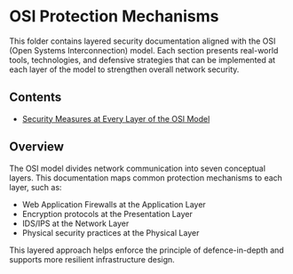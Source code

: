 # OSI Protection Mechanisms

This folder contains layered security documentation aligned with the OSI (Open Systems Interconnection) model. Each section presents real-world tools, technologies, and defensive strategies that can be implemented at each layer of the model to strengthen overall network security.

## Contents

- [Security Measures at Every Layer of the OSI Model](./protection_mechanisms.md)

## Overview

The OSI model divides network communication into seven conceptual layers. This documentation maps common protection mechanisms to each layer, such as:
- Web Application Firewalls at the Application Layer
- Encryption protocols at the Presentation Layer
- IDS/IPS at the Network Layer
- Physical security practices at the Physical Layer

This layered approach helps enforce the principle of defence-in-depth and supports more resilient infrastructure design.

